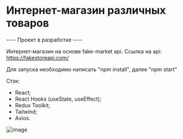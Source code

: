 # Интернет-магазин различных товаров

---- Проект в разработке ----

Интернет-магазин на основе fake-market api.
Ссылка на api: https://fakestoreapi.com/

Для запуска необходимо написать "npm install", далее "npm start"

Стэк: 
+ React;
+ React Hooks (useState, useEffect);
+ Redux Toolkit;
+ Tailwind;
+ Axios.

![image](https://user-images.githubusercontent.com/91759945/177528006-a4e18ff6-03a3-4199-8018-44137aeae86b.png)
